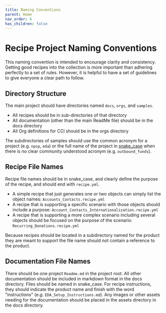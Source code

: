 ```yaml
---
title: Naming Conventions
parent: Home
nav_order: 6
has_children: false
---
```

# Recipe Project Naming Conventions

This naming convention is intended to encourage clarity and consistency. Getting good recipes into the collection is more important than adhering perfectly to a set of rules. However, it is helpful to have a set of guidelines to give everyone a clear path to follow.

## Directory Structure

The main project should have directories named `docs`, `orgs`, and `samples`.

- All recipes should be in sub-directories of that directory
- All documentation (other than the main ReadMe file) should be in the docs directory
- All Org definitions for CCI should be in the orgs directory

The subdirectories of samples should use the common acronym for a project (e.g. `npsp`, `eda`) or the full name of the project in [snake_case](https://en.wikipedia.org/wiki/Snake_case) when there is no clear community understood acronym (e.g. `outbound_funds`).

## Recipe File Names

Recipe file names should be in snake_case, and clearly define the purpose of the recipe, and should end with `recipe.yml`.

- A simple recipe that just generates one or two objects can simply list the object names: `Accounts_Contacts.recipe.yml`
- A recipe that is supporting a specific scenario with those objects should include a purpose: `Account_Contacts_Internationalization.recipe.yml`
- A recipe that is supporting a more complex scenario including several objects should be focused on the purpose of the scenario: `Recurring_Donations.recipe.yml`

Because recipes should be located in a subdirectory named for the product they are meant to support the file name should not contain a reference to the product.

## Documentation File Names

There should be one project `Readme.md` in the project root. All other documentation should be included in markdown format in the docs directory. Files should be named in snake_case. For recipe instructions, they should indicate the product name and finish with the word "instructions" (e.g. `EDA_Setup_Instructions.md`). Any images or other assets needing for the documentation should be placed in the assets directory in the docs directory.
